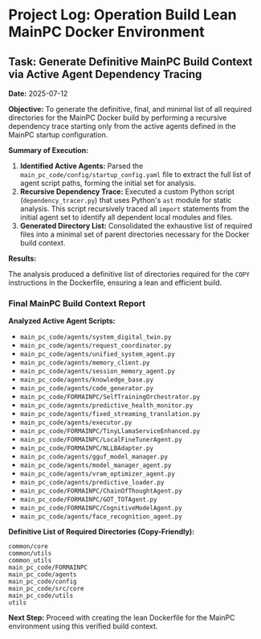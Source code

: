 # Project Log: Operation Build Lean MainPC Docker Environment

## Task: Generate Definitive MainPC Build Context via Active Agent Dependency Tracing

**Date:** 2025-07-12

**Objective:** To generate the definitive, final, and minimal list of all required directories for the MainPC Docker build by performing a recursive dependency trace starting only from the active agents defined in the MainPC startup configuration.

**Summary of Execution:**

1.  **Identified Active Agents:** Parsed the `main_pc_code/config/startup_config.yaml` file to extract the full list of agent script paths, forming the initial set for analysis.
2.  **Recursive Dependency Trace:** Executed a custom Python script (`dependency_tracer.py`) that uses Python's `ast` module for static analysis. This script recursively traced all `import` statements from the initial agent set to identify all dependent local modules and files.
3.  **Generated Directory List:** Consolidated the exhaustive list of required files into a minimal set of parent directories necessary for the Docker build context.

**Results:**

The analysis produced a definitive list of directories required for the `COPY` instructions in the Dockerfile, ensuring a lean and efficient build.

### Final MainPC Build Context Report

**Analyzed Active Agent Scripts:**
- `main_pc_code/agents/system_digital_twin.py`
- `main_pc_code/agents/request_coordinator.py`
- `main_pc_code/agents/unified_system_agent.py`
- `main_pc_code/agents/memory_client.py`
- `main_pc_code/agents/session_memory_agent.py`
- `main_pc_code/agents/knowledge_base.py`
- `main_pc_code/agents/code_generator.py`
- `main_pc_code/FORMAINPC/SelfTrainingOrchestrator.py`
- `main_pc_code/agents/predictive_health_monitor.py`
- `main_pc_code/agents/fixed_streaming_translation.py`
- `main_pc_code/agents/executor.py`
- `main_pc_code/FORMAINPC/TinyLlamaServiceEnhanced.py`
- `main_pc_code/FORMAINPC/LocalFineTunerAgent.py`
- `main_pc_code/FORMAINPC/NLLBAdapter.py`
- `main_pc_code/agents/gguf_model_manager.py`
- `main_pc_code/agents/model_manager_agent.py`
- `main_pc_code/agents/vram_optimizer_agent.py`
- `main_pc_code/agents/predictive_loader.py`
- `main_pc_code/FORMAINPC/ChainOfThoughtAgent.py`
- `main_pc_code/FORMAINPC/GOT_TOTAgent.py`
- `main_pc_code/FORMAINPC/CognitiveModelAgent.py`
- `main_pc_code/agents/face_recognition_agent.py`

**Definitive List of Required Directories (Copy-Friendly):**
```
common/core
common/utils
common_utils
main_pc_code/FORMAINPC
main_pc_code/agents
main_pc_code/config
main_pc_code/src/core
main_pc_code/utils
utils
```

**Next Step:** Proceed with creating the lean Dockerfile for the MainPC environment using this verified build context.
